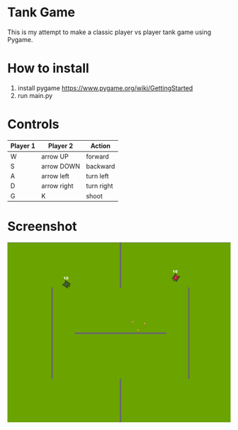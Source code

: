 # Tank Game
This is my attempt to make a classic player vs player tank game using Pygame.

# How to install
1. install pygame https://www.pygame.org/wiki/GettingStarted
2. run main.py

# Controls

| Player 1  | Player 2 | Action |
| ------------- | ------------- | ------------- |
| W | arrow UP | forward |
| S | arrow DOWN | backward |
| A | arrow left | turn left |
| D | arrow right | turn right |
| G | K | shoot |

# Screenshot

![Screenshot](Tank_Game/screenshot_01.png?raw=true "Title")
